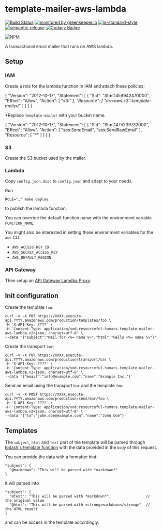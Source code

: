 # template-mailer-aws-lambda

[![Build Status](https://travis-ci.org/ResourcefulHumans/template-mailer-aws-lambda.svg?branch=master)](https://travis-ci.org/ResourcefulHumans/template-mailer-aws-lambda)
[![monitored by greenkeeper.io](https://img.shields.io/badge/greenkeeper.io-monitored-brightgreen.svg)](http://greenkeeper.io/) 
[![js-standard-style](https://img.shields.io/badge/code%20style-standard-brightgreen.svg)](http://standardjs.com/)
[![semantic-release](https://img.shields.io/badge/semver-semantic%20release-e10079.svg)](https://github.com/semantic-release/semantic-release)
[![Codacy Badge](https://api.codacy.com/project/badge/Grade/333d70a78d304146ad90944e4a6cf804)](https://www.codacy.com/app/ResourcefulHumans/template-mailer-aws-lambda?utm_source=github.com&amp;utm_medium=referral&amp;utm_content=ResourcefulHumans/template-mailer-aws-lambda&amp;utm_campaign=Badge_Grade)

[![NPM](https://nodei.co/npm/template-mailer-aws-lambda.png?downloads=true&downloadRank=true&stars=true)](https://nodei.co/npm/template-mailer-aws-lambda/)

A transactional email mailer that runs on AWS lambda.

## Setup

### IAM

Create a role for the lambda function in IAM and attach these policies:

  {
      "Version": "2012-10-17",
      "Statement": [
          {
              "Sid": "Stmt1459942470000",
              "Effect": "Allow",
              "Action": [
                  "s3:*"
              ],
              "Resource": [
                  "arn:aws:s3:::template-mailer/*"
              ]
          }
      ]
  }
  
*Replace `template-mailer` with your bucket name.

  {
      "Version": "2012-10-17",
      "Statement": [
          {
              "Sid": "Stmt1475239732000",
              "Effect": "Allow",
              "Action": [
                  "ses:SendEmail",
                  "ses:SendRawEmail"
              ],
              "Resource": [
                  "*"
              ]
          }
      ]
  }
  
### S3

Create the S3 bucket used by the mailer.

### Lambda

Copy `config.json.dist` to `config.json` and adapt to your needs.

Run 

    ROLE="…" make deploy

to publish the lambda function. 

You can override the default function name with the environment variable `FUNCTION_NAME`.

You might also be interested in setting these environment variables for the `aws` CLI:

 - `AWS_ACCESS_KEY_ID`
 - `AWS_SECRET_ACCESS_KEY`
 - `AWS_DEFAULT_REGION`

### API Gateway

Then setup an [API Gateway Lamdba Proxy](http://docs.aws.amazon.com/apigateway/latest/developerguide/integrating-api-with-aws-services-lambda.html).

## Init configuration

Create the template `foo`:

    curl -v -X PUT https://XXXX.execute-api.YYYY.amazonaws.com/production/templates/foo \
    -H 'X-API-Key: ????' \
    -H 'Content-Type: application/vnd.resourceful-humans.template-mailer-aws-lambda.v2+json; charset=utf-8' \
    --data '{"subject":"Mail for <%= name %>","html":"Hello <%= name %>"}'

Create the transport `bar`:

    curl -v -X PUT https://XXXX.execute-api.YYYY.amazonaws.com/production/transport/bar \
    -H 'X-API-Key: ????' \
    -H 'Content-Type: application/vnd.resourceful-humans.template-mailer-aws-lambda.v2+json; charset=utf-8' \
    --data '{"email":"info@example.com","name":"Example Inc."}'

Send an email using the transport `bar` and the template `foo`:
    
    curl -v -X POST https://XXXX.execute-api.YYYY.amazonaws.com/production/send/bar/foo \
    -H 'X-API-Key: ????' \
    -H 'Content-Type: application/vnd.resourceful-humans.template-mailer-aws-lambda.v2+json; charset=utf-8' \
    --data '{"to":"john.doe@example.com","name":"John Doe"}'

## Templates

The `subject`, `html` and `text` part of the template will be parsed through [lodash's template function](https://lodash.com/docs#template)
with the data provided in the `body` of this request.

You can provide the data with a formatter hint:

    "subject": {
      "@markdown": "This will be parsed with *markdown*"
    }
    
it will parsed into 

    "subject": {
      "@text": "This will be parsed with *markdown*",                // the original value
      "@html": "This will be parsed with <strong>markdown</strong>"  // the HTML result
    }

and can be access in the template accordingly.
